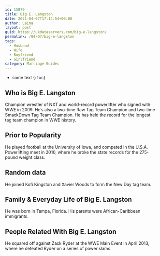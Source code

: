 ```yaml
---
id: 15879
title: Big E. Langston
date: 2021-04-07T17:14:54+00:00
author: Laima
layout: post
guid: https://ukdataservers.com/big-e-langston/
permalink: /04/07/big-e-langston
tags:
  - Husband
  - Wife
  - Boyfriend
  - Girlfriend
category: Marriage Guides
---
```


* some text
{: toc}


## Who is Big E. Langston
                  
                  
                  
Champion wrestler of NXT and world-record powerlifter who signed with WWE in 2009. He&#8217;s also a two-time Raw Tag Team Champion and two-time SmackDown Tag Team Champion. He has held the record for the longest tag team champion in WWE history.
                  
              
            
              
            
                
                
                
## Prior to Popularity
                  
                  
                  
He played football at the University of Iowa, and competed in the U.S.A. Powerlifting meet in 2010, where he broke the state records for the 275-pound weight class.
                  
              
            
              
            
                
                
                
## Random data
                  
                  
                  
He joined Kofi Kingston and Xavier Woods to form the New Day tag team.
                  
              
            
              
            
                
                
                
## Family & Everyday Life of Big E. Langston
                  
                  
                  
He was born in Tampa, Florida. His parents were African-Caribbean immigrants.
                  
              
            
              
            
                
                
                
## People Related With Big E. Langston
                  
                  
                  
He squared off against Zack Ryder at the WWE Main Event in April 2013, where he defeated Ryder on a series of power slams.
                  
              
            
              
            
                
              
            
              
              
            
            
              
            
          
          
          